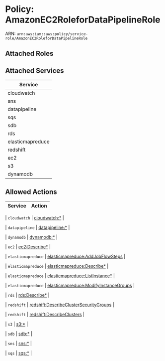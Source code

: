 # Policy: AmazonEC2RoleforDataPipelineRole

ARN: `arn:aws:iam::aws:policy/service-role/AmazonEC2RoleforDataPipelineRole`

## Attached Roles

## Attached Services

| Service |
|---------|
| cloudwatch |
| sns |
| datapipeline |
| sqs |
| sdb |
| rds |
| elasticmapreduce |
| redshift |
| ec2 |
| s3 |
| dynamodb |

## Allowed Actions

| Service | Action |
|:-------:|--------|

| `cloudwatch` | [cloudwatch:*](../actions.md#cloudwatch:all) |

| `datapipeline` | [datapipeline:*](../actions.md#datapipeline:all) |

| `dynamodb` | [dynamodb:*](../actions.md#dynamodb:all) |

| `ec2` | [ec2:Describe*](../actions.md#ec2:describeall) |

| `elasticmapreduce` | [elasticmapreduce:AddJobFlowSteps](../actions.md#elasticmapreduce:addjobflowsteps) |

| `elasticmapreduce` | [elasticmapreduce:Describe*](../actions.md#elasticmapreduce:describeall) |

| `elasticmapreduce` | [elasticmapreduce:ListInstance*](../actions.md#elasticmapreduce:listinstanceall) |

| `elasticmapreduce` | [elasticmapreduce:ModifyInstanceGroups](../actions.md#elasticmapreduce:modifyinstancegroups) |

| `rds` | [rds:Describe*](../actions.md#rds:describeall) |

| `redshift` | [redshift:DescribeClusterSecurityGroups](../actions.md#redshift:describeclustersecuritygroups) |

| `redshift` | [redshift:DescribeClusters](../actions.md#redshift:describeclusters) |

| `s3` | [s3:*](../actions.md#s3:all) |

| `sdb` | [sdb:*](../actions.md#sdb:all) |

| `sns` | [sns:*](../actions.md#sns:all) |

| `sqs` | [sqs:*](../actions.md#sqs:all) |
